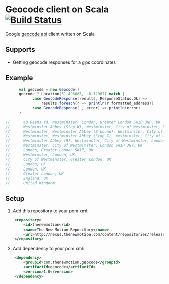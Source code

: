 # Geocode client on Scala [![Build Status](https://secure.travis-ci.org/thenewmotion/scala-geocode.png)](http://travis-ci.org/thenewmotion/scala-geocode)

Google [geocode api](https://developers.google.com/maps/documentation/geocoding) client written on Scala


## Supports

* Getting geocode responses for a gps coordinates

## Example

```scala
      val geocode = new Geocode()
      geocode ? Location(51.498685, -0.12967) match {
            case GeocodeResponse(results, ResponseStatus.Ok) =>
                results.foreach(r => println(r.formatted_address))
            case GeocodeResponse(_, error) => println(error)
      }

//      4B Deans Yd, Westminster, London, Greater London SW1P 3NP, UK
//      Westminster Abbey (Stop W), Westminster, City of Westminster, London SW1P, UK
//      Westminster, Westminster Abbey (S-bound), Westminster, City of Westminster, London SW1P, UK
//      Westminster, Westminster Abbey (Stop X), Westminster, City of Westminster, London SW1P, UK
//      Westminster Abbey (R), Westminster, City of Westminster, London SW1H, UK
//      Westminster, City of Westminster, London SW1P 3NY, UK
//      London, Greater London SW1P, UK
//      Westminster, London, UK
//      City of Westminster, Greater London, UK
//      London, UK
//      London, UK
//      Greater London, UK
//      England, UK
//      United Kingdom
```


## Setup

1. Add this repository to your pom.xml:
```xml
    <repository>
        <id>thenewmotion</id>
        <name>The New Motion Repository</name>
        <url>http://nexus.thenewmotion.com/content/repositories/releases-public</url>
    </repository>
```

2. Add dependency to your pom.xml:
```xml
    <dependency>
        <groupId>com.thenewmotion.geocode</groupId>
        <artifactId>geocode</artifactId>
        <version>1.0</version>
    </dependency>
```